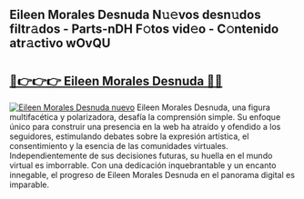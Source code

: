 ## Eileen Morales Desnuda N𝚞𝚎vos desn𝚞dos filtr𝚊dos - Parts-nDH F𝚘tos vid𝚎o - C𝚘ntenido atr𝚊ctivo wOvQU

# <h2><a href="http://mbdtrg.tromn.icu/?c=Eileen+Morales+Desnuda">🔗👉👉👉 Eileen Morales Desnuda 🔗🔗</a></h2>

[![Eileen Morales Desnuda nuevo](https://i.imgur.com/pEAQMta.gif)](http://mbdtrg.tromn.icu/?c=Eileen+Morales+Desnuda)
Eileen Morales Desnuda, una figura multifacética y polarizadora, desafía la comprensión simple. Su enfoque único para construir una presencia en la web ha atraído y ofendido a los seguidores, estimulando debates sobre la expresión artística, el consentimiento y la esencia de las comunidades virtuales. Independientemente de sus decisiones futuras, su huella en el mundo virtual es imborrable. Con una dedicación inquebrantable y un encanto innegable, el progreso de Eileen Morales Desnuda en el panorama digital es imparable.
